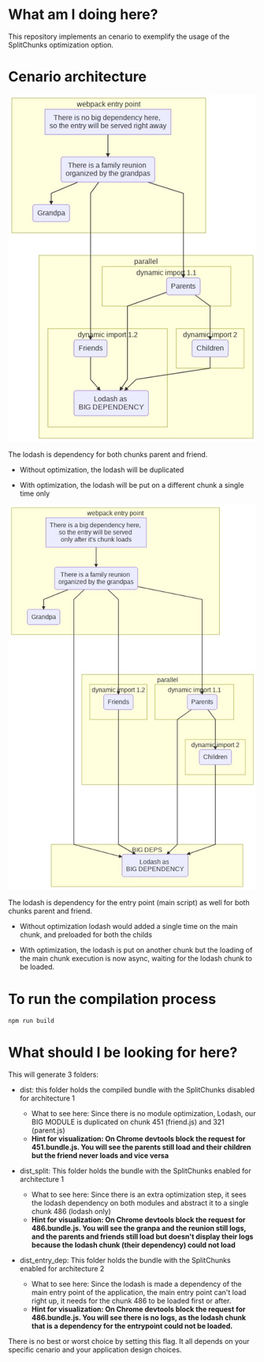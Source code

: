 # What am I doing here?

This repository implements an cenario to exemplify the usage of the SplitChunks optimization option.

# Cenario architecture
![Architecture 1](./docs/images/architecture.jfif)

The lodash is dependency for both chunks parent and friend.

- Without optimization, the lodash will be duplicated

- With optimization, the lodash will be put on a different chunk a single time only

![Architecture 2](./docs/images/architecture_with_entry_dependency.jfif)

The lodash is dependency for the entry point (main script) as well for both chunks parent and friend.

- Without optimization lodash would added a single time on the main chunk, and preloaded for both the childs

- With optimization, the lodash is put on another chunk but the loading of the main chunk execution is now async, waiting for the lodash chunk to be loaded.


# To run the compilation process
```bash
npm run build
```

# What should I be looking for here?
This will generate 3 folders:

- dist: this folder holds the compiled bundle with the SplitChunks disabled for architecture 1
    - What to see here: Since there is no module optimization, Lodash, our BIG MODULE is duplicated on chunk 451 (friend.js) and 321 (parent.js)
    - **Hint for visualization: On Chrome devtools block the request for 451.bundle.js. You will see the parents still load and their children but the friend never loads and vice versa**

- dist_split: This folder holds the bundle with the SplitChunks enabled for architecture 1
    - What to see here: Since there is an extra optimization step, it sees the lodash dependency on both modules and abstract it to a single chunk 486 (lodash only)
    - **Hint for visualization: On Chrome devtools block the request for 486.bundle.js. You will see the granpa and the reunion still logs, and the parents and friends still load but doesn't display their logs because the lodash chunk (their dependency) could not load**

- dist_entry_dep: This folder holds the bundle with the SplitChunks enabled for architecture 2
    - What to see here: Since the lodash is made a dependency of the main entry point of the application, the main entry point can't load right up, it needs for the chunk 486 to be loaded first or after.
    - **Hint for visualization: On Chrome devtools block the request for 486.bundle.js. You will see there is no logs, as the lodash chunk that is a dependency for the entrypoint could not be loaded.**

There is no best or worst choice by setting this flag. It all depends on your specific cenario and your application design choices.